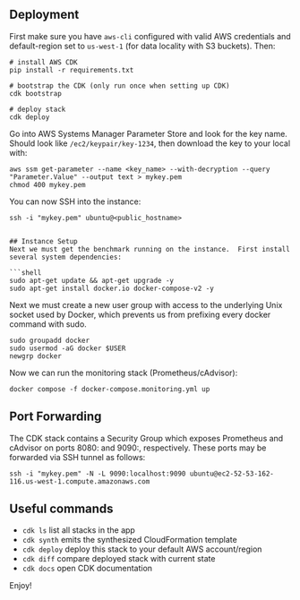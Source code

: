 ## Deployment

First make sure you have `aws-cli` configured with valid AWS credentials and default-region set to `us-west-1` (for data locality with S3 buckets).  Then:

```shell
# install AWS CDK
pip install -r requirements.txt

# bootstrap the CDK (only run once when setting up CDK)
cdk bootstrap

# deploy stack
cdk deploy
```

Go into AWS Systems Manager Parameter Store and look for the key name.  Should look like `/ec2/keypair/key-1234`, then download the key to your local with:

```shell
aws ssm get-parameter --name <key_name> --with-decryption --query "Parameter.Value" --output text > mykey.pem
chmod 400 mykey.pem
```

You can now SSH into the instance:

```shell
ssh -i "mykey.pem" ubuntu@<public_hostname>


## Instance Setup
Next we must get the benchmark running on the instance.  First install several system dependencies:

```shell
sudo apt-get update && apt-get upgrade -y
sudo apt-get install docker.io docker-compose-v2 -y
```

Next we must create a new user group with access to the underlying Unix socket used by Docker, which prevents
us from prefixing every docker command with sudo.

```shell
sudo groupadd docker
sudo usermod -aG docker $USER
newgrp docker
```

Now we can run the monitoring stack (Prometheus/cAdvisor):

```shell
docker compose -f docker-compose.monitoring.yml up
```

## Port Forwarding
The CDK stack contains a Security Group which exposes Prometheus and cAdvisor on ports 8080: and 9090:, respectively.  These ports may be forwarded via SSH tunnel as follows:

```shell
ssh -i "mykey.pem" -N -L 9090:localhost:9090 ubuntu@ec2-52-53-162-116.us-west-1.compute.amazonaws.com
```

## Useful commands

 * `cdk ls`          list all stacks in the app
 * `cdk synth`       emits the synthesized CloudFormation template
 * `cdk deploy`      deploy this stack to your default AWS account/region
 * `cdk diff`        compare deployed stack with current state
 * `cdk docs`        open CDK documentation

Enjoy!

